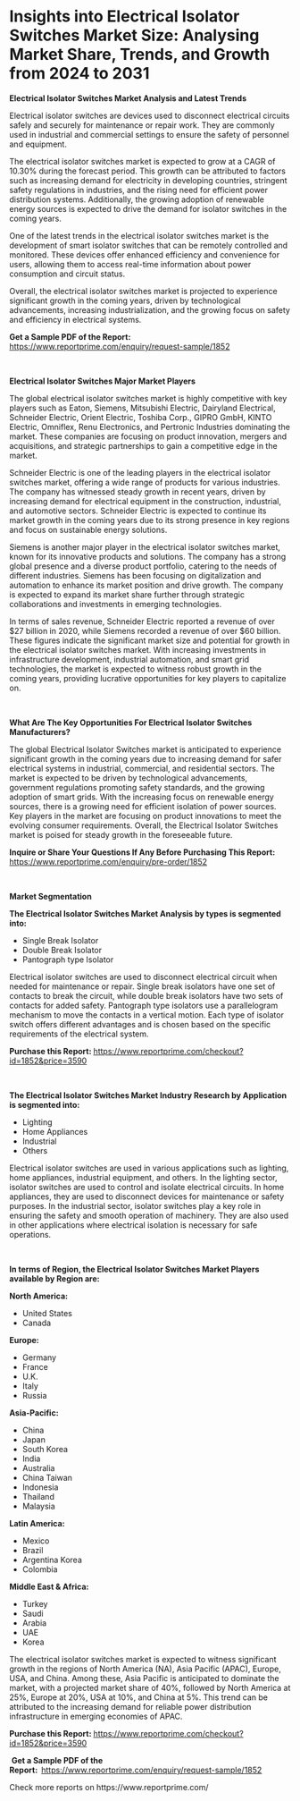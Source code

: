 <p><h1>Insights into Electrical Isolator Switches Market Size: Analysing Market Share, Trends, and Growth from 2024 to 2031</h1></p><p><strong>Electrical Isolator Switches Market Analysis and Latest Trends</strong></p>
<p><p>Electrical isolator switches are devices used to disconnect electrical circuits safely and securely for maintenance or repair work. They are commonly used in industrial and commercial settings to ensure the safety of personnel and equipment.</p><p>The electrical isolator switches market is expected to grow at a CAGR of 10.30% during the forecast period. This growth can be attributed to factors such as increasing demand for electricity in developing countries, stringent safety regulations in industries, and the rising need for efficient power distribution systems. Additionally, the growing adoption of renewable energy sources is expected to drive the demand for isolator switches in the coming years.</p><p>One of the latest trends in the electrical isolator switches market is the development of smart isolator switches that can be remotely controlled and monitored. These devices offer enhanced efficiency and convenience for users, allowing them to access real-time information about power consumption and circuit status.</p><p>Overall, the electrical isolator switches market is projected to experience significant growth in the coming years, driven by technological advancements, increasing industrialization, and the growing focus on safety and efficiency in electrical systems.</p></p>
<p><strong>Get a Sample PDF of the Report:&nbsp;</strong> <a href="https://www.reportprime.com/enquiry/request-sample/1852">https://www.reportprime.com/enquiry/request-sample/1852</a></p>
<p>&nbsp;</p>
<p><strong>Electrical Isolator Switches Major Market Players</strong></p>
<p><p>The global electrical isolator switches market is highly competitive with key players such as Eaton, Siemens, Mitsubishi Electric, Dairyland Electrical, Schneider Electric, Orient Electric, Toshiba Corp., GIPRO GmbH, KINTO Electric, Omniflex, Renu Electronics, and Pertronic Industries dominating the market. These companies are focusing on product innovation, mergers and acquisitions, and strategic partnerships to gain a competitive edge in the market.</p><p>Schneider Electric is one of the leading players in the electrical isolator switches market, offering a wide range of products for various industries. The company has witnessed steady growth in recent years, driven by increasing demand for electrical equipment in the construction, industrial, and automotive sectors. Schneider Electric is expected to continue its market growth in the coming years due to its strong presence in key regions and focus on sustainable energy solutions.</p><p>Siemens is another major player in the electrical isolator switches market, known for its innovative products and solutions. The company has a strong global presence and a diverse product portfolio, catering to the needs of different industries. Siemens has been focusing on digitalization and automation to enhance its market position and drive growth. The company is expected to expand its market share further through strategic collaborations and investments in emerging technologies.</p><p>In terms of sales revenue, Schneider Electric reported a revenue of over $27 billion in 2020, while Siemens recorded a revenue of over $60 billion. These figures indicate the significant market size and potential for growth in the electrical isolator switches market. With increasing investments in infrastructure development, industrial automation, and smart grid technologies, the market is expected to witness robust growth in the coming years, providing lucrative opportunities for key players to capitalize on.</p></p>
<p>&nbsp;</p>
<p><strong>What Are The Key Opportunities For Electrical Isolator Switches Manufacturers?</strong></p>
<p><p>The global Electrical Isolator Switches market is anticipated to experience significant growth in the coming years due to increasing demand for safer electrical systems in industrial, commercial, and residential sectors. The market is expected to be driven by technological advancements, government regulations promoting safety standards, and the growing adoption of smart grids. With the increasing focus on renewable energy sources, there is a growing need for efficient isolation of power sources. Key players in the market are focusing on product innovations to meet the evolving consumer requirements. Overall, the Electrical Isolator Switches market is poised for steady growth in the foreseeable future.</p></p>
<p><strong>Inquire or Share Your Questions If Any Before Purchasing This Report:</strong> <a href="https://www.reportprime.com/enquiry/pre-order/1852">https://www.reportprime.com/enquiry/pre-order/1852</a></p>
<p>&nbsp;</p>
<p><strong>Market Segmentation</strong></p>
<p><strong>The Electrical Isolator Switches Market Analysis by types is segmented into:</strong></p>
<p><ul><li>Single Break Isolator</li><li>Double Break Isolator</li><li>Pantograph type Isolator</li></ul></p>
<p><p>Electrical isolator switches are used to disconnect electrical circuit when needed for maintenance or repair. Single break isolators have one set of contacts to break the circuit, while double break isolators have two sets of contacts for added safety. Pantograph type isolators use a parallelogram mechanism to move the contacts in a vertical motion. Each type of isolator switch offers different advantages and is chosen based on the specific requirements of the electrical system.</p></p>
<p><strong>Purchase this Report:&nbsp;</strong><a href="https://www.reportprime.com/checkout?id=1852&price=3590">https://www.reportprime.com/checkout?id=1852&price=3590</a></p>
<p>&nbsp;</p>
<p><strong>The Electrical Isolator Switches Market Industry Research by Application is segmented into:</strong></p>
<p><ul><li>Lighting</li><li>Home Appliances</li><li>Industrial</li><li>Others</li></ul></p>
<p><p>Electrical isolator switches are used in various applications such as lighting, home appliances, industrial equipment, and others. In the lighting sector, isolator switches are used to control and isolate electrical circuits. In home appliances, they are used to disconnect devices for maintenance or safety purposes. In the industrial sector, isolator switches play a key role in ensuring the safety and smooth operation of machinery. They are also used in other applications where electrical isolation is necessary for safe operations.</p></p>
<p>&nbsp;</p>
<p><strong>In terms of Region, the Electrical Isolator Switches Market Players available by Region are:</strong></p>
<p>
    <p> <strong> North America: </strong>
        <ul>
            <li>United States</li>
            <li>Canada</li>
        </ul>
        </p> 
    <p> <strong> Europe: </strong>
        <ul>
            <li>Germany</li>
            <li>France</li>
            <li>U.K.</li>
            <li>Italy</li>
            <li>Russia</li>
        </ul>
        </p> 
    <p> <strong> Asia-Pacific: </strong>
        <ul>
            <li>China</li>
            <li>Japan</li>
            <li>South Korea</li>
            <li>India</li>
            <li>Australia</li>
            <li>China Taiwan</li>
            <li>Indonesia</li>
            <li>Thailand</li>
            <li>Malaysia</li>
        </ul>
        </p> 
    <p> <strong> Latin America: </strong>
        <ul>
            <li>Mexico</li>
            <li>Brazil</li>
            <li>Argentina Korea</li>
            <li>Colombia</li>
        </ul>
        </p> 
    <p> <strong> Middle East & Africa: </strong>
        <ul>
            <li>Turkey</li>
            <li>Saudi</li>
            <li>Arabia</li>
            <li>UAE</li>
            <li>Korea</li>
        </ul>
    </p>
    </p>
<p><p>The electrical isolator switches market is expected to witness significant growth in the regions of North America (NA), Asia Pacific (APAC), Europe, USA, and China. Among these, Asia Pacific is anticipated to dominate the market, with a projected market share of 40%, followed by North America at 25%, Europe at 20%, USA at 10%, and China at 5%. This trend can be attributed to the increasing demand for reliable power distribution infrastructure in emerging economies of APAC.</p></p>
<p><strong>Purchase this Report: </strong><a href="https://www.reportprime.com/checkout?id=1852&price=3590">https://www.reportprime.com/checkout?id=1852&price=3590</a></p>
<p>&nbsp;<strong>Get a Sample PDF of the Report:&nbsp;&nbsp;</strong><a href="https://www.reportprime.com/enquiry/request-sample/1852">https://www.reportprime.com/enquiry/request-sample/1852</a></p>
<p><strong></strong></p>
<p>Check more reports on https://www.reportprime.com/</p>